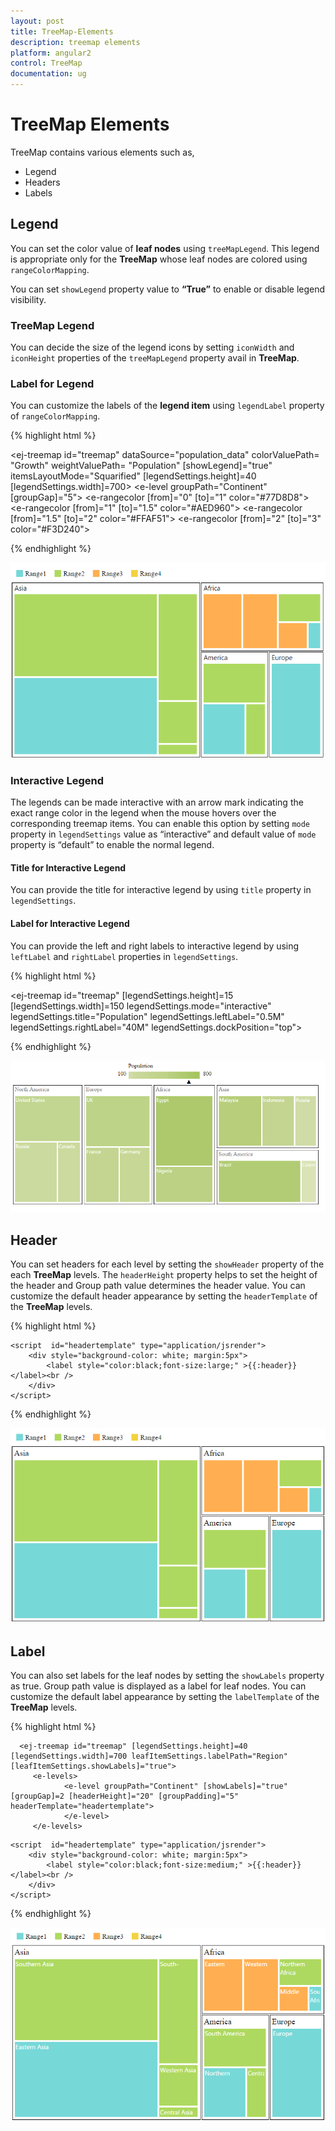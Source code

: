 ```yaml
---
layout: post
title: TreeMap-Elements
description: treemap elements
platform: angular2
control: TreeMap
documentation: ug
---
```


# TreeMap Elements

TreeMap contains various elements such as,

* Legend
* Headers
* Labels

## Legend

You can set the color value of **leaf nodes** using `treeMapLegend`. This legend is appropriate only for the **TreeMap** whose leaf nodes are colored using `rangeColorMapping`.

You can set `showLegend` property value to **“True”** to enable or disable legend visibility.

### TreeMap Legend

You can decide the size of the legend icons by setting `iconWidth` and `iconHeight` properties of the `treeMapLegend` property avail in **TreeMap**.

### Label for Legend

You can customize the labels of the **legend item** using `legendLabel` property of `rangeColorMapping`. 

{% highlight html %}

  <ej-treemap id="treemap"  dataSource="population_data" colorValuePath= "Growth" weightValuePath= "Population" [showLegend]="true"  itemsLayoutMode="Squarified" [legendSettings.height]=40 [legendSettings.width]=700>
        <e-levels>
            <e-level groupPath="Continent" [groupGap]="5"></e-level>
        </e-levels>
        <e-rangecolormapping>
           <e-rangecolor [from]="0" [to]="1" color="#77D8D8">
            </e-rangecolor>
            <e-rangecolor [from]="1" [to]="1.5" color="#AED960">
            </e-rangecolor>
            <e-rangecolor [from]="1.5" [to]="2" color="#FFAF51">
            </e-rangecolor>
           	<e-rangecolor [from]="2" [to]="3" color="#F3D240">
            </e-rangecolor>
		</e-rangecolormapping>
 </ej-treemap>

{% endhighlight %}

![](TreeMap-Elements_images/TreeMap-Elements_img1.png)


### Interactive Legend

The legends can be made interactive with an arrow mark indicating the exact range color in the legend when the mouse hovers over the corresponding treemap items. You can enable this option by setting `mode` property in `legendSettings` value as “interactive” and default value of `mode` property is “default” to enable the normal legend.

#### Title for Interactive Legend

You can provide the title for interactive legend by using `title` property in `legendSettings`.

#### Label for Interactive Legend

You can provide the left and right labels to interactive legend by using `leftLabel` and `rightLabel` properties in `legendSettings`. 


{% highlight html %}

  <ej-treemap id="treemap" [legendSettings.height]=15 [legendSettings.width]=150 legendSettings.mode="interactive" legendSettings.title="Population" 
                                                 legendSettings.leftLabel="0.5M" legendSettings.rightLabel="40M" legendSettings.dockPosition="top">
           <!-- Add range color mappings here-->                                                
        
 </ej-treemap>

{% endhighlight %}

![](TreeMap-Elements_images/Interactive_Legend.png)


## Header

You can set headers for each level by setting the `showHeader` property of the each **TreeMap** levels. The `headerHeight` property helps to set the height of the header and Group path value determines the header value. You can customize the default header appearance by setting the `headerTemplate` of the **TreeMap** levels.

{% highlight html %}

  <ej-treemap id="treemap" >
         <e-levels>
                <e-level groupPath="Continent" [groupGap]=2 headerTemplate="headertemplate"></e-level>
         </e-levels>                                             
        
 </ej-treemap> 

    <script  id="headertemplate" type="application/jsrender">
        <div style="background-color: white; margin:5px">
            <label style="color:black;font-size:large;" >{{:header}}</label><br />            
        </div>                        
    </script>                      


{% endhighlight %}



![](TreeMap-Elements_images/TreeMap-Elements_img2.png)

## Label

You can also set labels for the leaf nodes by setting the `showLabels` property as true. Group path value is displayed as a label for leaf nodes. You can customize the default label appearance by setting the `labelTemplate` of the **TreeMap** levels.

{% highlight html %}

      <ej-treemap id="treemap" [legendSettings.height]=40 [legendSettings.width]=700 leafItemSettings.labelPath="Region" [leafItemSettings.showLabels]="true">
         <e-levels>
                <e-level groupPath="Continent" [showLabels]="true" [groupGap]=2 [headerHeight]="20" [groupPadding]="5"  headerTemplate="headertemplate">
                </e-level>
         </e-levels>                                             
        
 </ej-treemap> 
    
    <script  id="headertemplate" type="application/jsrender">
        <div style="background-color: white; margin:5px">
            <label style="color:black;font-size:medium;" >{{:header}}</label><br />            
        </div>                        
    </script>             


{% endhighlight %}



![](TreeMap-Elements_images/TreeMap-Elements_img3.png)


